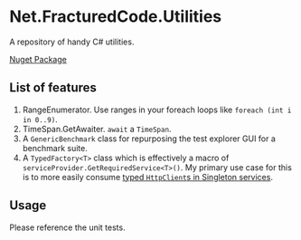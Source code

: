# Net.FracturedCode.Utilities

A repository of handy C# utilities.

[Nuget Package](https://www.nuget.org/packages/Net.FracturedCode.Utilities/)

## List of features

1. RangeEnumerator. Use ranges in your foreach loops like `foreach (int i in 0..9)`.
2. TimeSpan.GetAwaiter. `await` a `TimeSpan`.
3. A `GenericBenchmark` class for repurposing the test explorer GUI for a benchmark suite.
4. A `TypedFactory<T>` class which is effectively a macro of `serviceProvider.GetRequiredService<T>()`. 
My primary use case for this is to more easily consume [typed `HttpClient`s in Singleton services](https://learn.microsoft.com/en-us/dotnet/core/extensions/httpclient-factory#avoid-typed-clients-in-singleton-services).

## Usage

Please reference the unit tests.
